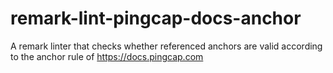 # remark-lint-pingcap-docs-anchor
A remark linter that checks whether referenced anchors are valid according to the anchor rule of https://docs.pingcap.com
